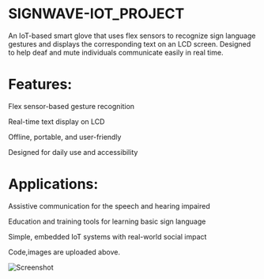# SIGNWAVE-IOT_PROJECT
An IoT-based smart glove that uses flex sensors to recognize sign language gestures and displays the corresponding text on an LCD screen. Designed to help deaf and mute individuals communicate easily in real time.

# Features:

Flex sensor-based gesture recognition

Real-time text display on LCD

Offline, portable, and user-friendly

Designed for daily use and accessibility
 
# Applications:

Assistive communication for the speech and hearing impaired

Education and training tools for learning basic sign language

Simple, embedded IoT systems with real-world social impact

Code,images are uploaded above.

![Screenshot](images/sw.jpj)

